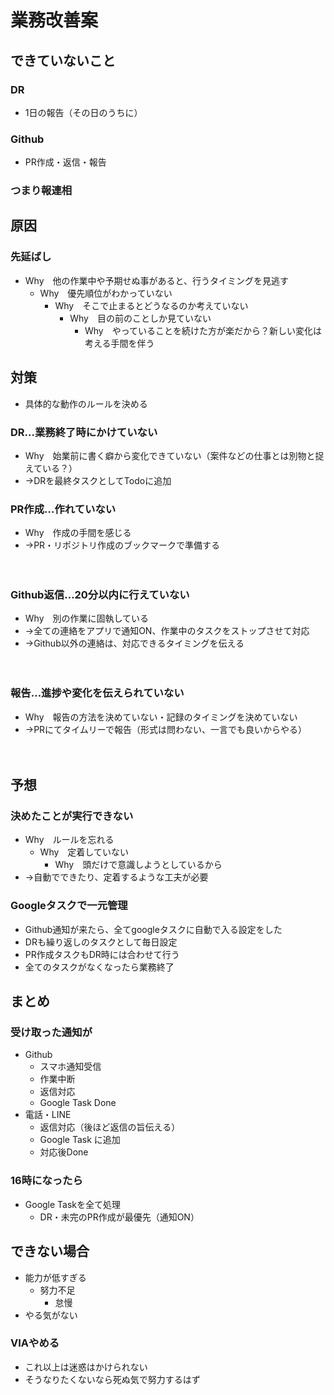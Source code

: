 # 業務改善案

## できていないこと
### DR
  - 1日の報告（その日のうちに）
### Github
  - PR作成・返信・報告
### つまり報連相

## 原因

### 先延ばし
  - Why　他の作業中や予期せぬ事があると、行うタイミングを見逃す
    - Why　優先順位がわかっていない
      - Why　そこで止まるとどうなるのか考えていない
        - Why　目の前のことしか見ていない
          - Why　やっていることを続けた方が楽だから？新しい変化は考える手間を伴う

## 対策
- 具体的な動作のルールを決める
### DR…業務終了時にかけていない

- Why　始業前に書く癖から変化できていない（案件などの仕事とは別物と捉えている？）
- →DRを最終タスクとしてTodoに追加

### PR作成…作れていない
- Why　作成の手間を感じる
- →PR・リポジトリ作成のブックマークで準備する

　
### Github返信…20分以内に行えていない
- Why　別の作業に固執している
- →全ての連絡をアプリで通知ON、作業中のタスクをストップさせて対応
- →Github以外の連絡は、対応できるタイミングを伝える

　
### 報告…進捗や変化を伝えられていない

- Why　報告の方法を決めていない・記録のタイミングを決めていない
- →PRにてタイムリーで報告（形式は問わない、一言でも良いからやる）

　　　
## 予想
### 決めたことが実行できない

- Why　ルールを忘れる
  - Why　定着していない
    - Why　頭だけで意識しようとしているから
- →自動でできたり、定着するような工夫が必要

### Googleタスクで一元管理

- Github通知が来たら、全てgoogleタスクに自動で入る設定をした
- DRも繰り返しのタスクとして毎日設定
- PR作成タスクもDR時には合わせて行う
- 全てのタスクがなくなったら業務終了

## まとめ
### 受け取った通知が
- Github
  - スマホ通知受信
  - 作業中断
  - 返信対応
  - Google Task Done
- 電話・LINE
  - 返信対応（後ほど返信の旨伝える）
  - Google Task に追加
  - 対応後Done

### 16時になったら
- Google Taskを全て処理
  - DR・未完のPR作成が最優先（通知ON）

## できない場合
- 能力が低すぎる
  - 努力不足
    - 怠慢
- やる気がない
### VIAやめる
- これ以上は迷惑はかけられない
- そうなりたくないなら死ぬ気で努力するはず
